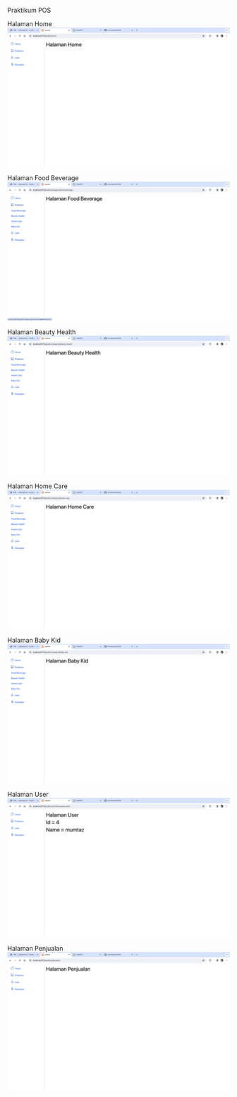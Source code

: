 Praktikum POS

Halaman Home
![alt text](<screenshots/Screenshot 2024-02-25 at 12.30.55.png>)

Halaman Food Beverage
![alt text](<screenshots/Screenshot 2024-02-25 at 12.31.09.png>)

Halaman Beauty Health
![alt text](<screenshots/Screenshot 2024-02-25 at 12.31.17.png>)

Halaman Home Care
![alt text](<screenshots/Screenshot 2024-02-25 at 12.31.24.png>)

Halaman Baby Kid
![alt text](<screenshots/Screenshot 2024-02-25 at 12.31.32.png>)

Halaman User
![alt text](<screenshots/Screenshot 2024-02-25 at 12.31.39.png>)

Halaman Penjualan
![alt text](<screenshots/Screenshot 2024-02-25 at 12.31.46.png>)